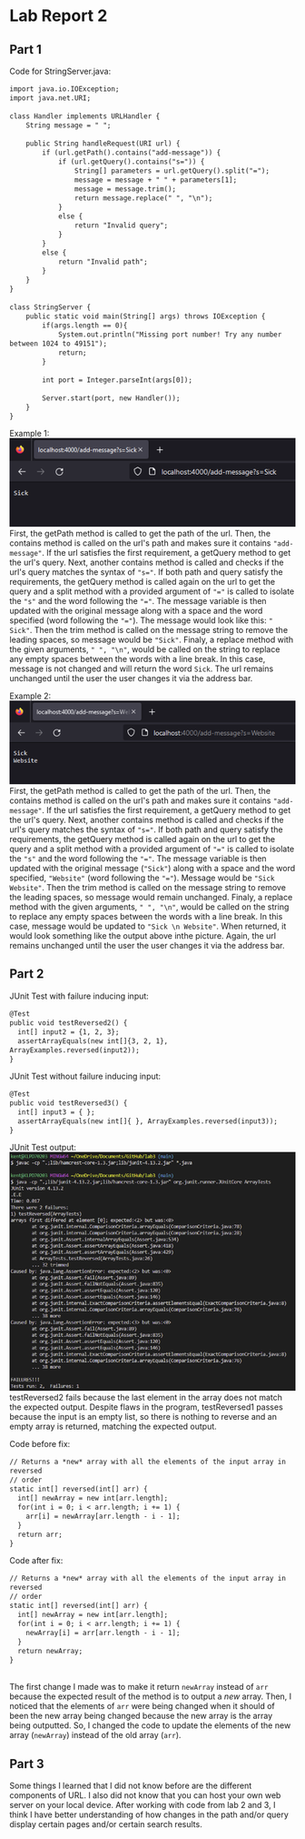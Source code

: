 # Lab Report 2

## Part 1

Code for StringServer.java:
```
import java.io.IOException;
import java.net.URI;

class Handler implements URLHandler {
    String message = " ";

    public String handleRequest(URI url) {
        if (url.getPath().contains("add-message")) {
            if (url.getQuery().contains("s=")) {
                String[] parameters = url.getQuery().split("=");
                message = message + " " + parameters[1];
                message = message.trim();
                return message.replace(" ", "\n");
            }
            else {
                return "Invalid query";
            }
        }
        else {
            return "Invalid path";
        }
    }
}

class StringServer {
    public static void main(String[] args) throws IOException {
        if(args.length == 0){
            System.out.println("Missing port number! Try any number between 1024 to 49151");
            return;
        }

        int port = Integer.parseInt(args[0]);

        Server.start(port, new Handler());
    }
}
```

Example 1:
<br /> ![Image](lab2_ex1.png)
<br /> First, the getPath method is called to get the path of the url. Then, the contains method is called on the url's path and makes sure it contains `"add-message"`. If the url satisfies the first requirement, a getQuery method to get the url's query. Next, another contains method is called and checks if the url's query matches the syntax of `"s="`. If both path and query satisfy the requirements, the getQuery method is called again on the url to get the query and a split method with a provided argument of `"="` is called to isolate the `"s"` and the word following the `"="`. The message variable is then updated with the original message along with a space and the word specified (word following the `"="`). The message would look like this: `"  Sick"`. Then the trim method is called on the message string to remove the leading spaces, so message would be `"Sick"`. Finaly, a replace method with the given arguments, `" ", "\n"`, would be called on the string to replace any empty spaces between the words with a line break. In this case, message is not changed and will return the word `Sick`. The url remains unchanged until the user the user changes it via the address bar.

Example 2:
<br /> ![Image](lab2_ex2.png)
<br /> First, the getPath method is called to get the path of the url. Then, the contains method is called on the url's path and makes sure it contains `"add-message"`. If the url satisfies the first requirement, a getQuery method to get the url's query. Next, another contains method is called and checks if the url's query matches the syntax of `"s="`. If both path and query satisfy the requirements, the getQuery method is called again on the url to get the query and a split method with a provided argument of `"="` is called to isolate the `"s"` and the word following the `"="`. The message variable is then updated with the original message (`"Sick"`) along with a space and the word specified, `"Website"` (word following the `"="`). Message would be `"Sick Website"`. Then the trim method is called on the message string to remove the leading spaces, so message would remain unchanged. Finaly, a replace method with the given arguments, `" ", "\n"`, would be called on the string to replace any empty spaces between the words with a line break. In this case, message would be updated to `"Sick \n Website"`. When returned, it would look something like the output above inthe picture. Again, the url remains unchanged until the user the user changes it via the address bar.

## Part 2

JUnit Test with failure inducing input:
```
@Test
public void testReversed2() {
  int[] input2 = {1, 2, 3};
  assertArrayEquals(new int[]{3, 2, 1}, ArrayExamples.reversed(input2));
}
```

JUnit Test without failure inducing input:
```
@Test
public void testReversed3() {
  int[] input3 = { };
  assertArrayEquals(new int[]{ }, ArrayExamples.reversed(input3));
}
```

JUnit Test output:
<br /> ![Image](junit_reverse_test.png)
<br /> testReversed2 fails because the last element in the array does not match the expected output. Despite flaws in the program, testReversed1 passes because the input is an empty list, so there is nothing to reverse and an empty array is returned, matching the expected output.

Code before fix:
```
// Returns a *new* array with all the elements of the input array in reversed
// order
static int[] reversed(int[] arr) {
  int[] newArray = new int[arr.length];
  for(int i = 0; i < arr.length; i += 1) {
    arr[i] = newArray[arr.length - i - 1];
  }
  return arr;
}
```
Code after fix:
```
// Returns a *new* array with all the elements of the input array in reversed
// order
static int[] reversed(int[] arr) {
  int[] newArray = new int[arr.length];
  for(int i = 0; i < arr.length; i += 1) {
    newArray[i] = arr[arr.length - i - 1];
  }
  return newArray;
}
```
<br /> The first change I made was to make it return `newArray` instead of `arr` because the expected result of the method is to output a *new* array.
Then, I noticed that the elements of `arr` were being changed when it should of been the new array being changed because the new array is the array being outputted. So, I changed the code to update the elements of the new array (`newArray`) instead of the old array (`arr`).

## Part 3

Some things I learned that I did not know before are the different components of URL. I also did not know that you can host your own web server on your local device. After working with code from lab 2 and 3, I think I have better understanding of how changes in the path and/or query display certain pages and/or certain search results.
